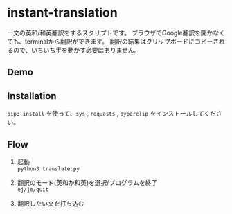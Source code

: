 # instant-translation
一文の英和/和英翻訳をするスクリプトです。
ブラウザでGoogle翻訳を開かなくても、terminalから翻訳ができます。
翻訳の結果はクリップボードにコピーされるので、いちいち手を動かす必要はありません。

## Demo

## Installation
`pip3 install` を使って、`sys` , `requests` , `pyperclip` をインストールしてください。

## Flow
1. 起動<br>
`python3 translate.py`

2. 翻訳のモード(英和か和英)を選択/プログラムを終了<br>
`ej/je/quit`

3. 翻訳したい文を打ち込む<br>
